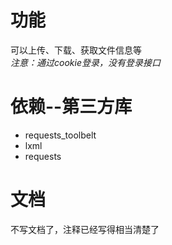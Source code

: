 # 功能
可以上传、下载、获取文件信息等  
*注意：通过cookie登录，没有登录接口*
# 依赖--第三方库
- requests_toolbelt
- lxml 
- requests

# 文档
不写文档了，注释已经写得相当清楚了

